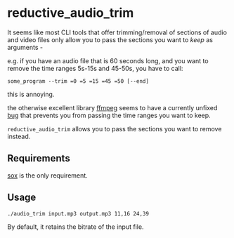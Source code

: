 # reductive_audio_trim

It seems like most CLI tools that offer trimming/removal of sections of audio and video files
only allow you to pass the sections you want to _keep_ as arguments -

e.g. if you have an audio file that is 60 seconds long, and you want to remove the time ranges 5s-15s and 45-50s, you have to call:

```
some_program --trim =0 =5 =15 =45 =50 [--end]
```

this is annoying.

the otherwise excellent library [ffmpeg](https://github.com/FFmpeg/FFmpeg) seems to have a currently unfixed [bug](https://trac.ffmpeg.org/ticket/4950) that prevents you from passing the time ranges you want to keep.

`reductive_audio_trim` allows you to pass the sections you want to remove instead.


## Requirements
[sox](https://github.com/chirlu/sox) is the only requirement.

## Usage
```
./audio_trim input.mp3 output.mp3 11,16 24,39
```

By default, it retains the bitrate of the input file.